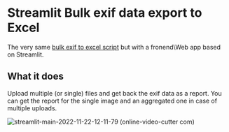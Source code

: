 # Streamlit Bulk exif data export to Excel

The very same [bulk exif to excel script](https://github.com/flyingwonton/bulk-exif-to-excel) but with a fronend\Web app based on Streamlit.

## What it does

Upload multiple (or single) files and get back the exif data as a report. You can get the report for the single image and an aggregated one in case of multiple uploads.

![streamlit-main-2022-11-22-12-11-79 (online-video-cutter com)](https://user-images.githubusercontent.com/66998126/203643790-a8583b7d-14e6-4f17-a67e-9a2c4887fea7.gif)
